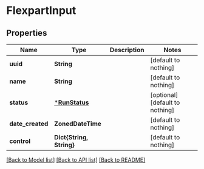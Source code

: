 # FlexpartInput


## Properties
Name | Type | Description | Notes
------------ | ------------- | ------------- | -------------
**uuid** | **String** |  | [default to nothing]
**name** | **String** |  | [default to nothing]
**status** | [***RunStatus**](RunStatus.md) |  | [optional] [default to nothing]
**date_created** | **ZonedDateTime** |  | [default to nothing]
**control** | **Dict{String, String}** |  | [default to nothing]


[[Back to Model list]](../README.md#models) [[Back to API list]](../README.md#api-endpoints) [[Back to README]](../README.md)


